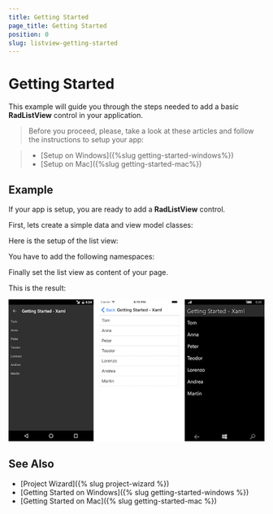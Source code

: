 ```yaml
---
title: Getting Started
page_title: Getting Started
position: 0
slug: listview-getting-started
---
```


# Getting Started

This example will guide you through the steps needed to add a basic **RadListView** control in your application.

>Before you proceed, please, take a look at these articles and follow the instructions to setup your app:

>- [Setup on Windows]({%slug getting-started-windows%})
>- [Setup on Mac]({%slug getting-started-mac%})

## Example

If your app is setup, you are ready to add a **RadListView** control.

First, lets create a simple data and view model classes:

<snippet id='listview-gettingstarted-source'/>

Here is the setup of the list view:

<snippet id='listview-gettingstarted-listview-xaml'/>
<snippet id='listview-gettingstarted-listview-csharp'/>

You have to add the following namespaces:

<snippet id='xmlns-teleriklistview'/>
<snippet id='ns-teleriklistview'/>

Finally set the list view as content of your page.

This is the result:

![RadListView](../images/listview-gettingstarted.png)

## See Also

- [Project Wizard]({% slug project-wizard %})
- [Getting Started on Windows]({% slug getting-started-windows %})
- [Getting Started on Mac]({% slug getting-started-mac %})
